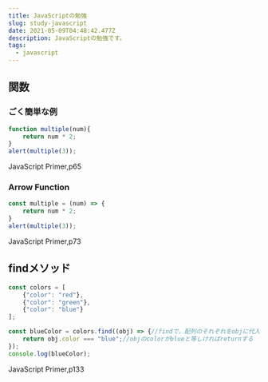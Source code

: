 ```yaml
---
title: JavaScriptの勉強
slug: study-javascript
date: 2021-05-09T04:48:42.477Z
description: JavaScriptの勉強です。
tags:
  - javascript
---
```

## 関数

### ごく簡単な例

```javascript
function multiple(num){
    return num * 2;
}
alert(multiple(3));
```

JavaScript Primer,p65

### Arrow Function

```javascript
const multiple = (num) => {
    return num * 2;
}
alert(multiple(3));
```

JavaScript Primer,p73

## findメソッド

```javascript
const colors = [
    {"color": "red"},
    {"color": "green"},
    {"color": "blue"}
];

const blueColor = colors.find((obj) => {//findで，配列のそれぞれをobjに代入する
    return obj.color === "blue";//objのcolorがblueと等しければreturnする
});
console.log(blueColor);
```



JavaScript Primer,p133
